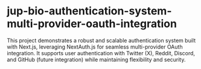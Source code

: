 # jup-bio-authentication-system-multi-provider-oauth-integration
 This project demonstrates a robust and scalable authentication system built with Next.js, leveraging NextAuth.js for seamless multi-provider OAuth integration. It supports user authentication with Twitter (X), Reddit, Discord, and GitHub (future integration) while maintaining flexibility and security.
